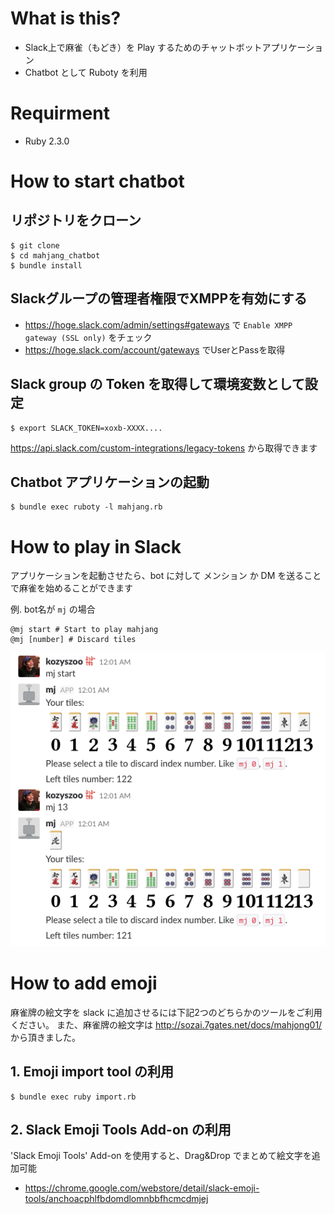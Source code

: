 # What is this?
* Slack上で麻雀（もどき）を Play するためのチャットボットアプリケーション
* Chatbot として Ruboty を利用

# Requirment
* Ruby 2.3.0

# How to start chatbot

## リポジトリをクローン
```
$ git clone
$ cd mahjang_chatbot
$ bundle install
```

## Slackグループの管理者権限でXMPPを有効にする
* https://hoge.slack.com/admin/settings#gateways で `Enable XMPP gateway (SSL only)` をチェック
* https://hoge.slack.com/account/gateways でUserとPassを取得

## Slack group の Token を取得して環境変数として設定

```
$ export SLACK_TOKEN=xoxb-XXXX....
```
https://api.slack.com/custom-integrations/legacy-tokens から取得できます

## Chatbot アプリケーションの起動
```
$ bundle exec ruboty -l mahjang.rb
```

# How to play in Slack

アプリケーションを起動させたら、bot に対して メンション か DM を送ることで麻雀を始めることができます

例. bot名が `mj` の場合

```
@mj start # Start to play mahjang
@mj [number] # Discard tiles
```

![play_image](play_image.png "play image")

# How to add emoji

麻雀牌の絵文字を slack に追加させるには下記2つのどちらかのツールをご利用ください。
また、麻雀牌の絵文字は http://sozai.7gates.net/docs/mahjong01/ から頂きました。

## 1. Emoji import tool の利用

```
$ bundle exec ruby import.rb
```

## 2. Slack Emoji Tools Add-on の利用

'Slack Emoji Tools' Add-on を使用すると、Drag&Drop でまとめて絵文字を追加可能
* https://chrome.google.com/webstore/detail/slack-emoji-tools/anchoacphlfbdomdlomnbbfhcmcdmjej

